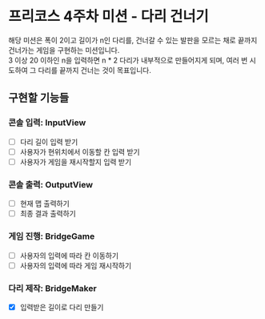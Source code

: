 # 프리코스 4주차 미션 - 다리 건너기  

해당 미션은 폭이 2이고 길이가 n인 다리를, 건너갈 수 있는 발판을 모르는 채로 끝까지 건너가는 게임을 구현하는 미션입니다.  
3 이상 20 이하인 n을 입력하면 n * 2 다리가 내부적으로 만들어지게 되며, 여러 번 시도하여 그 다리를 끝까지 건너는 것이 목표입니다.  
  
## 구현할 기능들  
### 콘솔 입력: InputView  
- [ ] 다리 길이 입력 받기  
- [ ] 사용자가 현위치에서 이동할 칸 입력 받기  
- [ ] 사용자가 게임을 재시작할지 입력 받기  
  
### 콘솔 출력: OutputView  
- [ ] 현재 맵 출력하기  
- [ ] 최종 결과 출력하기  
  
### 게임 진행: BridgeGame  
- [ ] 사용자의 입력에 따라 칸 이동하기  
- [ ] 사용자의 입력에 따라 게임 재시작하기  
  
### 다리 제작: BridgeMaker  
- [x] 입력받은 길이로 다리 만들기